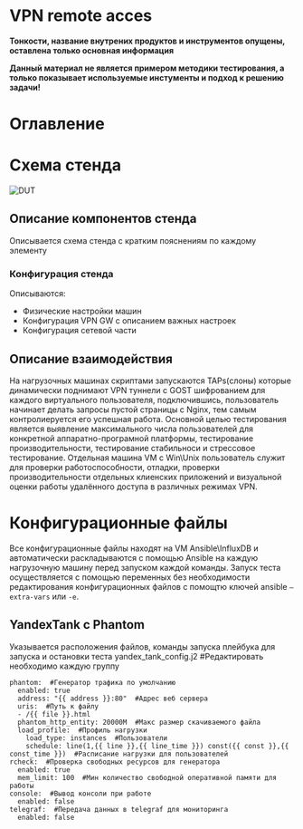 # VPN remote acces

**Тонкости, название внутрених продуктов и инструментов опущены, оставлена только основная информация**

**Данный материал не является примером методики тестирования, а только показывает используемые инстументы и подход к решению задачи!**

# Оглавление



# Схема стенда
![DUT](https://github.com/l-SK-l/My_projects/blob/main/VPN%20remote%20access/assets/VPN.png)

## Описание компонентов стенда
Описывается схема стенда с кратким пояснениям по каждому элементу

### Конфигурация стенда
Описываются: 
- Физические настройки машин
- Конфигурация VPN GW с описанием важных настроек
- Конфигурация сетевой части

## Описание взаимодействия
На нагрузочных машинах скриптами запускаются TAPs(слоны) которые динамически поднимают VPN туннели c GOST шифрованием для каждого виртуального пользователя, подключившись, пользователь начинает делать запросы пустой страницы с Nginx, тем самым контролиеруется его успешная работа. Основной целью тестирования является выявление максимального числа пользователей для конкретной аппаратно-програмной платформы, тестирование производительности, тестирование стабильноси и стрессовое тестирование. Отдельная машина VM с Win\Unix пользователь служит для проверки работоспособности, отладки, проверки производительности отдельных клиенских приложений и визуальной оценки работы удалённого доступа в различных режимах VPN.

# Конфигурационные файлы
Все конфигурационные файлы находят на VM Ansible\InfluxDB и автоматически раскладываются с помощью Ansible на каждую нагрузочную машину перед запуском каждой команды.
Запуск теста осуществляется с помощью переменных без необходимости редактирования конфигурационных файлов с помощтю ключей ansible `–extra-vars` или `-e`.

## YandexTank с Phantom
Указывается расположения файлов, команды запуска плейбука для запуска и остановки теста
yandex_tank_config.j2 #Редактировать необходимо каждую группу

```
phantom:  #Генератор трафика по умолчанию
  enabled: true  
  address: "{{ address }}:80"  #Адрес веб сервера
  uris:  #Путь к файлу
  - /{{ file }}.html
  phantom_http_entity: 20000M  #Макс размер скачиваемого файла
  load_profile:  #Профиль нагрузки
    load_type: instances  #Пользователи
    schedule: line(1,{{ line }},{{ line_time }}) const({{ const }},{{ const_time }})  #Расписание нагрузки для пользователей
rcheck:  #Проверка свободных ресурсов для генератора
  enabled: true
  mem_limit: 100  #Мин количество свободной оперативной памяти для работы
console:  #Вывод консоли при работе
  enabled: false
telegraf:  #Передача данных в telegraf для мониторинга
  enabled: false
```

